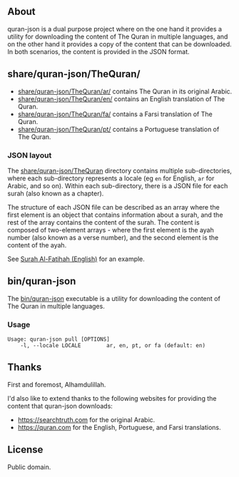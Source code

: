 ## About

quran-json is a dual purpose project where on the one hand it provides a utility
for downloading the content of The Quran in multiple languages, and on the other hand
it provides a copy of the content that can be downloaded. In both scenarios, the content
is provided in the JSON format.

## <a id='share/quran-json'>share/quran-json/TheQuran/</a>

* [share/quran-json/TheQuran/ar/](share/quran-json/TheQuran/ar/) contains The Quran in its original Arabic.
* [share/quran-json/TheQuran/en/](share/quran-json/TheQuran/en/) contains an English translation of The Quran.
* [share/quran-json/TheQuran/fa/](share/quran-json/TheQuran/fa/) contains a Farsi translation of The Quran.
* [share/quran-json/TheQuran/pt/](share/quran-json/TheQuran/pt/) contains a Portuguese translation of The Quran.

### JSON layout

The
[share/quran-json/TheQuran](share/quran-json/TheQuran/)
directory contains multiple sub-directories, where each sub-directory represents
a locale (eg `en` for English, `ar` for Arabic, and  so on). Within each sub-directory,
there is a JSON file for each surah (also known as a chapter).

The structure of each JSON file can be described as an array where the first element is
an object that contains information about a surah, and the rest of the array contains
the content of the surah. The content is composed of two-element arrays - where the first
element is the ayah number (also known as a verse number), and the second element is the
content of the ayah.

See [Surah Al-Fatihah (English)](share/quran-json/TheQuran/en/1.json) for an example.

## <a id='bin/quran-json'>bin/quran-json</a>

The [bin/quran-json](bin/quran-json) executable is a utility for downloading
the content of The Quran in multiple languages.

### Usage

    Usage: quran-json pull [OPTIONS]
        -l, --locale LOCALE        ar, en, pt, or fa (default: en)

## Thanks

First and foremost, Alhamdulillah.

I'd also like to extend thanks to the following websites for providing
the content that quran-json downloads:

  * https://searchtruth.com for the original Arabic.
  * https://quran.com for the English, Portuguese, and Farsi translations.

## License

Public domain.
